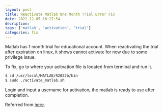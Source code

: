 ```yaml
---
layout: post
title: Reactivate Matlab One Month Trial Error Fix
date: 2022-12-05 16:27:54
decription:
tags: ['matlab', 'activation', 'trial']
categories: fix
---
```


Matlab has 1 month trial for educational account. When reactivating the trial after expiration on linux, it shows cannot activate for now due to some privilege issue.

To fix, go to where your acitvation file is located from terminal and run it.

```bash
$ cd /usr/local/MATLAB/R2022b/bin
$ sudo ./activate_matlab.sh
```

Login and input a username for activation, the matlab is ready to use after completion.


Referred from [here](https://www.mathworks.com/matlabcentral/answers/304652-license-manager-error-9-when-run-as-administrator-but-not-normally#answer_406443).
